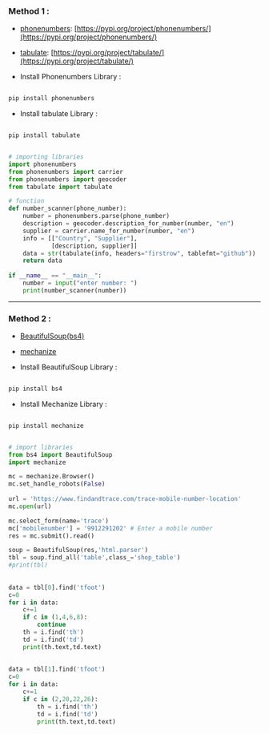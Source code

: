 ### Method 1 :

- [phonenumbers](#phonenumbers): [https://pypi.org/project/phonenumbers/](https://pypi.org/project/phonenumbers/)
- [tabulate](#tabulate): [https://pypi.org/project/tabulate/](https://pypi.org/project/tabulate/)


- Install Phonenumbers Library :
```py

pip install phonenumbers

```

- Install tabulate Library :
```py

pip install tabulate

```

```py

# importing libraries
import phonenumbers
from phonenumbers import carrier
from phonenumbers import geocoder
from tabulate import tabulate

# function
def number_scanner(phone_number):
    number = phonenumbers.parse(phone_number)
    description = geocoder.description_for_number(number, "en")
    supplier = carrier.name_for_number(number, "en")
    info = [["Country", "Supplier"],
            [description, supplier]]
    data = str(tabulate(info, headers="firstrow", tablefmt="github"))
    return data
    
if __name__ == "__main__":
    number = input("enter number: ")
    print(number_scanner(number))

```
---

### Method 2 : 

- [BeautifulSoup(bs4)](https://pypi.org/project/beautifulsoup4/)
- [mechanize](https://pypi.org/project/mechanize/)

- Install BeautifulSoup Library :
```py

pip install bs4

```

- Install Mechanize Library :
```py

pip install mechanize

```

```py

# import libraries
from bs4 import BeautifulSoup
import mechanize

mc = mechanize.Browser()
mc.set_handle_robots(False)
 
url = 'https://www.findandtrace.com/trace-mobile-number-location'
mc.open(url)

mc.select_form(name='trace')
mc['mobilenumber'] = '9912291202' # Enter a mobile number
res = mc.submit().read()

soup = BeautifulSoup(res,'html.parser')
tbl = soup.find_all('table',class_='shop_table')
#print(tbl)
 
 
data = tbl[0].find('tfoot')
c=0
for i in data:
    c+=1
    if c in (1,4,6,8):
        continue
    th = i.find('th')
    td = i.find('td')
    print(th.text,td.text)
 
 
data = tbl[1].find('tfoot')
c=0
for i in data:
    c+=1
    if c in (2,20,22,26): 
        th = i.find('th')
        td = i.find('td')
        print(th.text,td.text)

```